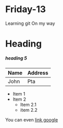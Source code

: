 # Friday-13
Learning git
On my way

# Heading 
##### heading 5

Name | Address
----- | -----
John | Pta


* Item 1
* Item 2
    * Item 2.1
    * item 2.2

You can even [link google](http://google.com)